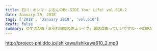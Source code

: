 ```yaml
---
title: 石川・ホンマ・ぶるんのBe-SIDE Your Life! vol.610-2
date: January 26, 2018
tags: ['2018', 'January 2018', 'vol.610']
draft: false
summary: ゆずのANN「お別れ間際の路上ライブ」裏話自由っていいですね･･･MIURA
---
```


http://project-phi.ddo.jp/ishikawa/ishikawa610_2.mp3